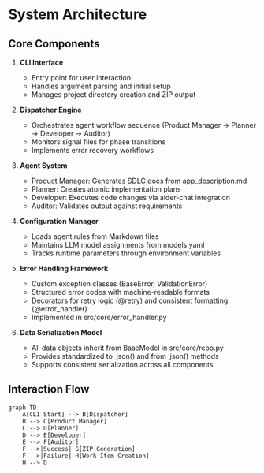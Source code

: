 # System Architecture

## Core Components

1. **CLI Interface**  
   - Entry point for user interaction  
   - Handles argument parsing and initial setup  
   - Manages project directory creation and ZIP output  

2. **Dispatcher Engine**  
   - Orchestrates agent workflow sequence (Product Manager → Planner → Developer → Auditor)  
   - Monitors signal files for phase transitions  
   - Implements error recovery workflows  

3. **Agent System**  
   - Product Manager: Generates SDLC docs from app_description.md  
   - Planner: Creates atomic implementation plans  
   - Developer: Executes code changes via aider-chat integration  
   - Auditor: Validates output against requirements  

4. **Configuration Manager**
   - Loads agent rules from Markdown files
   - Maintains LLM model assignments from models.yaml
   - Tracks runtime parameters through environment variables

5. **Error Handling Framework**
   - Custom exception classes (BaseError, ValidationError)
   - Structured error codes with machine-readable formats
   - Decorators for retry logic (@retry) and consistent formatting (@error_handler)
   - Implemented in src/core/error_handler.py

6. **Data Serialization Model**
   - All data objects inherit from BaseModel in src/core/repo.py
   - Provides standardized to_json() and from_json() methods
   - Supports consistent serialization across all components

## Interaction Flow
```mermaid
graph TD
    A[CLI Start] --> B[Dispatcher]
    B --> C[Product Manager]
    C --> D[Planner]
    D --> E[Developer]
    E --> F[Auditor]
    F -->|Success| G[ZIP Generation]
    F -->|Failure| H[Work Item Creation]
    H --> D